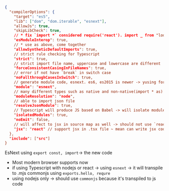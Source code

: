 ```json
{
  "compilerOptions": {
    "target": "es5", 
    "lib": ["dom", "dom.iterable", "esnext"],
    "allowJs": true,
    "skipLibCheck": true,
    // * fix `import *` considered require('react'). import _ from "lodash` will be consider require('lodash').default
    "esModuleInterop": true, 
    // * use as above, come together
    "allowSyntheticDefaultImports": true,
    // strict rule checking for Typescript
    "strict": true,
    // strict import file name, uppercase and lowercase are different
    "forceConsistentCasingInFileNames": true,
    // error if not have `break` in switch case
    "noFallthroughCasesInSwitch": true,
    // generate module code, esnext. es6, es2015 is newer -> yusing for react typescript
    "module": "esnext", 
    // many different types such as native and non-native(import * as) -> solve it
    "moduleResolution": "node",
    // able to import json file
    "resolveJsonModule": true,
    // Typescript will produce JS based on Babel -> will isolate module to import
    "isolatedModules": true,
    "noEmit": false,
    // will affect to jsx in source map as well -> should not use `react-jsx`
    "jsx": "react" // support jsx in .tsx file ~ mean can write jsx code
  },
  "include": ["src"]
}
``` 

EsNext using `export const, import`-> the new code 
  * Most modern browser supports now
  * if using Typescript with nodejs or react -> using `esnext` -> it will transpile to .mjs
commonjs using `exports.hello, requre`
  * using nodejs only -> should use `commonjs` because it's transpiled to js code


